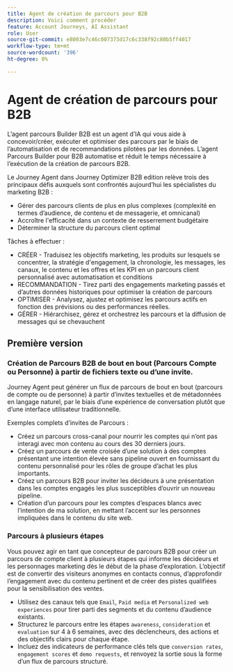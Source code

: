 ```yaml
---
title: Agent de création de parcours pour B2B
description: Voici comment procéder
feature: Account Journeys, AI Assistant
role: User
source-git-commit: e8003e7c46c007373d17c6c338f92c80b5ff4017
workflow-type: tm+mt
source-wordcount: '396'
ht-degree: 0%

---
```


# Agent de création de parcours pour B2B

L’agent parcours Builder B2B est un agent d’IA qui vous aide à concevoir/créer, exécuter et optimiser des parcours par le biais de l’automatisation et de recommandations pilotées par les données. L’agent Parcours Builder pour B2B automatise et réduit le temps nécessaire à l’exécution de la création de parcours B2B.

Le Journey Agent dans Journey Optimizer B2B edition relève trois des principaux défis auxquels sont confrontés aujourd’hui les spécialistes du marketing B2B :

* Gérer des parcours clients de plus en plus complexes (complexité en termes d’audience, de contenu et de messagerie, et omnicanal)
* Accroître l&#39;efficacité dans un contexte de resserrement budgétaire
* Déterminer la structure du parcours client optimal

Tâches à effectuer :

* CRÉER - Traduisez les objectifs marketing, les produits sur lesquels se concentrer, la stratégie d&#39;engagement, la chronologie, les messages, les canaux, le contenu et les offres et les KPI en un parcours client personnalisé avec automatisation et conditions
* RECOMMANDATION - Tirez parti des engagements marketing passés et d’autres données historiques pour optimiser la création de parcours
* OPTIMISER - Analysez, ajustez et optimisez les parcours actifs en fonction des prévisions ou des performances réelles.
* GÉRER - Hiérarchisez, gérez et orchestrez les parcours et la diffusion de messages qui se chevauchent

## Première version

### Création de Parcours B2B de bout en bout (Parcours Compte ou Personne) à partir de fichiers texte ou d’une invite.

Journey Agent peut générer un flux de parcours de bout en bout (parcours de compte ou de personne) à partir d’invites textuelles et de métadonnées en langage naturel, par le biais d’une expérience de conversation plutôt que d’une interface utilisateur traditionnelle.

Exemples complets d’invites de Parcours :

* Créez un parcours cross-canal pour nourrir les comptes qui n’ont pas interagi avec mon contenu au cours des 30 derniers jours.
* Créez un parcours de vente croisée d’une solution à des comptes présentant une intention élevée sans pipeline ouvert en fournissant du contenu personnalisé pour les rôles de groupe d’achat les plus importants.
* Créez un parcours B2B pour inviter les décideurs à une présentation dans les comptes engagés les plus susceptibles d’ouvrir un nouveau pipeline.
* Création d’un parcours pour les comptes d’espaces blancs avec l’intention de ma solution, en mettant l’accent sur les personnes impliquées dans le contenu du site web.

### Parcours à plusieurs étapes

Vous pouvez agir en tant que concepteur de parcours B2B pour créer un parcours de compte client à plusieurs étapes qui informe les décideurs et les personnages marketing dès le début de la phase d’exploration.
L’objectif est de convertir des visiteurs anonymes en contacts connus, d’approfondir l’engagement avec du contenu pertinent et de créer des pistes qualifiées pour la sensibilisation des ventes.

* Utilisez des canaux tels que `Email`, `Paid media` et `Personalized web experiences` pour tirer parti des segments et du contenu d’audience existants.
* Structurez le parcours entre les étapes `awareness`, `consideration` et `evaluation` sur 4 à 6 semaines, avec des déclencheurs, des actions et des objectifs clairs pour chaque étape.
* Incluez des indicateurs de performance clés tels que `conversion rates`, `engagement scores` et `demo requests`, et renvoyez la sortie sous la forme d’un flux de parcours structuré.
